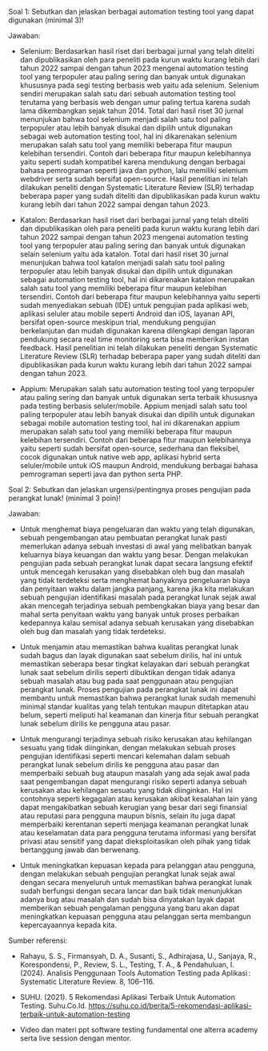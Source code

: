 Soal 1:
Sebutkan dan jelaskan berbagai automation testing tool yang dapat digunakan (minimal 3)!

Jawaban:
- Selenium: Berdasarkan hasil riset dari berbagai jurnal yang telah diteliti dan dipublikasikan oleh para peneliti pada kurun waktu kurang lebih dari tahun 2022 sampai dengan tahun 2023 mengenai automation testing tool yang terpopuler atau paling sering dan banyak untuk digunakan khususnya pada segi testing berbasis web yaitu ada selenium. Selenium sendiri merupakan salah satu dari sebuah automation testing tool terutama yang berbasis web dengan umur paling tertua karena sudah lama dikembangkan sejak tahun 2014. Total dari hasil riset 30 jurnal menunjukan bahwa tool selenium menjadi salah satu tool paling terpopuler atau lebih banyak disukai dan dipilih untuk digunakan sebagai web automation testing tool, hal ini dikarenakan selenium merupakan salah satu tool yang memiliki beberapa fitur maupun kelebihan tersendiri. Contoh dari beberapa fitur maupun kelebihannya yaitu seperti sudah kompatibel karena mendukung dengan berbagai bahasa pemrograman seperti java dan python, lalu memiliki selenium webdriver serta sudah bersifat open-source. Hasil penelitian ini telah dilakukan peneliti dengan Systematic Literature Review (SLR) terhadap beberapa paper yang sudah diteliti dan dipublikasikan pada kurun waktu kurang lebih dari tahun 2022 sampai dengan tahun 2023.

- Katalon: Berdasarkan hasil riset dari berbagai jurnal yang telah diteliti dan dipublikasikan oleh para peneliti pada kurun waktu kurang lebih dari tahun 2022 sampai dengan tahun 2023 mengenai automation testing tool yang terpopuler atau paling sering dan banyak untuk digunakan selain selenium yaitu ada katalon. Total dari hasil riset 30 jurnal menunjukan bahwa tool katalon menjadi salah satu tool paling terpopuler atau lebih banyak disukai dan dipilih untuk digunakan sebagai automation testing tool, hal ini dikarenakan katalon merupakan salah satu tool yang memiliki beberapa fitur maupun kelebihan tersendiri. Contoh dari beberapa fitur maupun kelebihannya yaitu seperti sudah menyediakan sebuah (IDE) untuk pengujian pada aplikasi web, aplikasi seluler atau mobile seperti Android dan iOS, layanan API, bersifat open-source meskipun trial, mendukung pengujian berkelanjutan dan mudah digunakan karena dilengkapi dengan laporan pendukung secara real time monitoring serta bisa memberikan instan feedback. Hasil penelitian ini telah dilakukan peneliti dengan Systematic Literature Review (SLR) terhadap beberapa paper yang sudah diteliti dan dipublikasikan pada kurun waktu kurang lebih dari tahun 2022 sampai dengan tahun 2023.

- Appium: Merupakan salah satu automation testing tool yang terpopuler atau paling sering dan banyak untuk digunakan serta terbaik khususnya pada testing berbasis seluler/mobile. Appium menjadi salah satu tool paling terpopuler atau lebih banyak disukai dan dipilih untuk digunakan sebagai mobile automation testing tool, hal ini dikarenakan appium merupakan salah satu tool yang memiliki beberapa fitur maupun kelebihan tersendiri. Contoh dari beberapa fitur maupun kelebihannya yaitu seperti sudah bersifat open-source, sederhana dan fleksibel, cocok digunakan untuk native web app, aplikasi hybrid serta seluler/mobile untuk iOS maupun Android, mendukung berbagai bahasa pemrograman seperti java dan python serta PHP.


Soal 2:
Sebutkan dan jelaskan urgensi/pentingnya proses pengujian pada perangkat lunak! (minimal 3 poin)!

Jawaban:
- Untuk menghemat biaya pengeluaran dan waktu yang telah digunakan, sebuah pengembangan atau pembuatan perangkat lunak pasti memerlukan adanya sebuah investasi di awal yang melibatkan banyak keluarnya biaya keuangan dan waktu yang besar. Dengan melakukan pengujian pada sebuah perangkat lunak dapat secara langsung efektif untuk mencegah kerusakan yang disebabkan oleh bug dan masalah yang tidak terdeteksi serta menghemat banyaknya pengeluaran biaya dan penyitaan waktu dalam jangka panjang, karena jika kita melakukan sebuah pengujian identifikasi masalah pada perangkat lunak sejak awal akan mencegah terjadinya sebuah pembengkakan biaya yang besar dan mahal serta penyitaan waktu yang banyak untuk proses perbaikan kedepannya kalau semisal adanya sebuah kerusakan yang disebabkan oleh bug dan masalah yang tidak terdeteksi.

- Untuk menjamin atau memastikan bahwa kualitas perangkat lunak sudah bagus dan layak digunakan saat sebelum dirilis, hal ini untuk memastikan seberapa besar tingkat kelayakan dari sebuah perangkat lunak saat sebelum dirilis seperti dibuktikan dengan tidak adanya sebuah masalah atau bug pada saat penggunaan atau pengujian perangkat lunak. Proses pengujian pada perangkat lunak ini dapat membantu untuk memastikan bahwa perangkat lunak sudah memenuhi minimal standar kualitas yang telah tentukan maupun ditetapkan atau belum, seperti meliputi hal keamanan dan kinerja fitur sebuah perangkat lunak sebelum dirilis ke pengguna atau pasar.

- Untuk mengurangi terjadinya sebuah risiko kerusakan atau kehilangan sesuatu yang tidak diinginkan, dengan melakukan sebuah proses pengujian identifikasi seperti mencari kelemahan dalam sebuah perangkat lunak sebelum dirilis ke pengguna atau pasar dan memperbaiki sebuah bug ataupun masalah yang ada sejak awal pada saat pengembangan dapat mengurangi risiko seperti adanya sebuah kerusakan atau kehilangan sesuatu yang tidak diinginkan. Hal ini contohnya seperti kegagalan atau kerusakan akibat kesalahan lain yang dapat mengakibatkan sebuah kerugian yang besar dari segi finansial atau reputasi para pengguna maupun bisnis, selain itu juga dapat memperbaiki kerentanan seperti menjaga keamanan perangkat lunak atau keselamatan data para pengguna terutama informasi yang bersifat privasi atau sensitif yang dapat dieksploitasikan oleh pihak yang tidak bertanggung jawab dan berwenang.

- Untuk meningkatkan kepuasan kepada para pelanggan atau pengguna, dengan melakukan sebuah pengujian perangkat lunak sejak awal dengan secara menyeluruh untuk memastikan bahwa perangkat lunak sudah berfungsi dengan secara lancar dan baik tidak menunjukkan adanya bug atau masalah dan sudah bisa dinyatakan layak dapat memberikan sebuah pengalaman pengguna yang baru akan dapat meningkatkan kepuasan pengguna atau pelanggan serta membangun kepercayaannya kepada kita.


Sumber referensi:
- Rahayu, S. S., Firmansyah, D. A., Susanti, S., Adhirajasa, U., Sanjaya, R., Korespondensi, P., Review, S. L., Testing, T. A., & Pendahuluan, I. (2024). Analisis Penggunaan Tools Automation Testing pada Aplikasi : Systematic Literature Review. 8, 106–116.

- SUHU. (2021). 5 Rekomendasi Aplikasi Terbaik Untuk Automation Testing. Suhu.Co.Id. https://suhu.co.id/berita/5-rekomendasi-aplikasi-terbaik-untuk-automation-testing

- Video dan materi ppt software testing fundamental one alterra academy serta live session dengan mentor.
